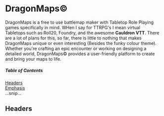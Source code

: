# DragonMaps©

DragonMaps is a free to use battlemap maker with Tabletop Role Playing games specifically in mind. WHen I say for TTRPG's I mean virtual Tabletops such as Roll20, Foundry, and the awesome **__Cauldron VTT__**. There are a lot of plans for this, so far, there is little to nothing that makes DragonMaps unique or even interesting (Besides the funky colour theme).  Whether you're crafting an epic encounter or working on designing a detailed world, DragonMaps© provides a user-friendly platform to create and bring your maps to life.

##### Table of Contents  
[Headers](#headers)  
[Emphasis](#emphasis)  
...snip...    
<a name="headers"/>
## Headers
